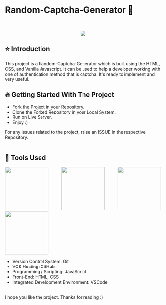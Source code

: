 # Random-Captcha-Generator 🧬
 
<br/>
<p align="center">
  <img src="https://user-images.githubusercontent.com/71202864/194832734-2d21ce9b-4e26-4251-b994-87cb99d75287.gif">
</p>

## ⭐ Introduction

This project is a Random-Captcha-Generator which is built using the HTML, CSS, and Vanilla Javascript. It can be used to help a developer working with one of authentication method that is captcha. It's ready to implement and very useful.

## 🔥 Getting Started With The Project

-  Fork the Project in your Repository.
-  Clone the Forked Repository in your Local System.
-  Run on Live Server.
-  Enjoy :)

For any issues related to the project, raise an ISSUE in the respective Repository.
<br/>
<br/>

## 🔨 Tools Used

<p align="justify">
<img height="140" width="140" src="https://www.w3.org/html/logo/downloads/HTML5_Logo_256.png">
<img height="140" width="140" src="https://logodix.com/logo/470309.png">
<img height="140" width="140" src="https://upload.wikimedia.org/wikipedia/commons/6/6a/JavaScript-logo.png">
<img height="140" width="140" src="https://code.visualstudio.com/assets/apple-touch-icon.png">
</p>

-  Version Control System: Git
-  VCS Hosting: GitHub
-  Programming / Scripting: JavaScript
-  Front-End: HTML, CSS
-  Integrated Development Environment: VSCode
   <br/>
   <br/>


I hope you like the project. Thanks for reading :)
